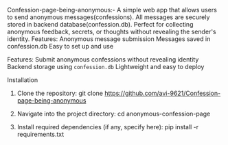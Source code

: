 Confession-page-being-anonymous:-
A simple web app that allows users to send anonymous messages(confessions). All messages are securely stored in backend database(confession.db). Perfect for collecting anonymous feedback, secrets, or thoughts without revealing the sender's identity.  Features: Anonymous message submission Messages saved in confession.db  Easy to set up and use

Features:
Submit anonymous confessions without revealing identity
Backend storage using `confession.db`
Lightweight and easy to deploy

Installation

1. Clone the repository:
    git clone https://github.com/avi-9621/Confession-page-being-anonymous

2. Navigate into the project directory:
     cd anonymous-confession-page

3. Install required dependencies (if any, specify here):
     pip install -r requirements.txt

